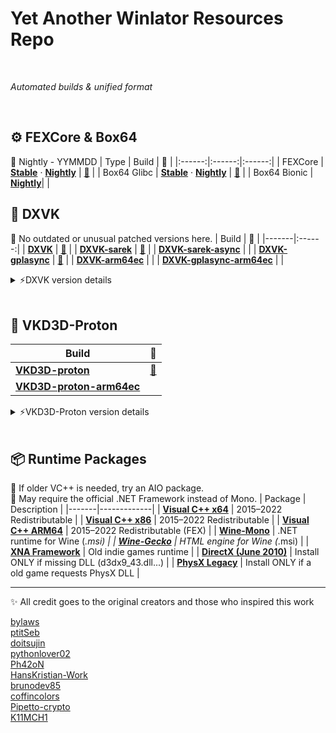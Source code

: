 # Yet Another Winlator Resources Repo
<br>

_Automated builds & unified format_

<br>


## ⚙️ FEXCore & Box64
📌 Nightly - YYMMDD
| Type | Build | 📜 |
|:------:|:------:|:------:|
| FEXCore | [**Stable**](https://github.com/Arihany/Winlator-Resources/releases/tag/FEX-STABLE) · [**Nightly**](https://github.com/Arihany/Winlator-Resources/releases/tag/FEX-NIGHTLY) | <a href="https://github.com/FEX-Emu/FEX">🔗</a> |
| Box64 Glibc | [**Stable**](https://github.com/Arihany/Winlator-Resources/releases/tag/BOX64-STABLE) · [**Nightly**](https://github.com/Arihany/Winlator-Resources/releases/tag/BOX64-NIGHTLY) | <a href="https://github.com/ptitSeb/box64">🔗</a> |
| Box64 Bionic | [**Nightly**](https://github.com/Arihany/Winlator-Resources/releases/tag/BOX64-BIONIC-NIGHTLY)| |
<br>

## 🧩 DXVK
📌 No outdated or unusual patched versions here.
| Build | 📜 |
|-------|:------:|
| [**DXVK**](https://github.com/Arihany/Winlator-Resources/releases/tag/DXVK) |  <a href="https://github.com/doitsujin/dxvk">🔗</a> |
| [**DXVK-sarek**](https://github.com/Arihany/Winlator-Resources/releases/tag/DXVK-SAREK) |  <a href="https://github.com/pythonlover02/DXVK-Sarek">🔗</a> |
| [**DXVK-sarek-async**](https://github.com/Arihany/Winlator-Resources/releases/tag/DXVK-SAREK-ASYNC) |   |
| [**DXVK-gplasync**](https://github.com/Arihany/Winlator-Resources/releases/tag/DXVK-GPLASYNC) |  <a href="https://gitlab.com/Ph42oN/dxvk-gplasync">🔗</a> |
| [**DXVK-arm64ec**](https://github.com/Arihany/Winlator-Resources/releases/tag/DXVK-ARM64EC) |   |
| [**DXVK-gplasync-arm64ec**](https://github.com/Arihany/Winlator-Resources/releases/tag/DXVK-GPLASYNC-ARM64EC) |   |

<details>
  <summary>⚡DXVK version details</summary>

  
| Type       | Description                                                   |
|:------:|---------------------------------------------------------------|
| **sarek**    | Provides backports for old GPUs that don’t support Vulkan 1.3 |
| **gplasync** | Rendering frames before shader compilation = less stutter |
| **arm64ec**  | Performance boost for 64-bit games (only with FEX)   |

Try order: Sarek → 2.3.1-x ~ 2.4.1-x → (Glitches = Up, freezes = Down or use vanilla DXVK)
</details>
<br>

## 🌌 VKD3D-Proton
| Build | 📜 |
|-------|:------:|
| [**VKD3D-proton**](https://github.com/Arihany/Winlator-Resources/releases/tag/VKD3D-PROTON) |  <a href="https://github.com/HansKristian-Work/vkd3d-proton">🔗</a> |
| [**VKD3D-proton-arm64ec**](https://github.com/Arihany/Winlator-Resources/releases/tag/VKD3D-PROTON-ARM64EC) |   |

<details>
  <summary>⚡VKD3D-Proton version details</summary>

  
| Type       | Description                                                   |
|:------:|---------------------------------------------------------------|
| **arm64ec**  | Performance boost for 64-bit games (only with FEX)   |

</details>
<br>

## 📦 Runtime Packages
📌 If older VC++ is needed, try an AIO package. <br>
📌 May require the official .NET Framework instead of Mono.
| Package | Description |
|-------|-------------|
| [**Visual C++ x64**](https://aka.ms/vs/17/release/vc_redist.x64.exe) | 2015–2022 Redistributable |
| [**Visual C++ x86**](https://aka.ms/vs/17/release/vc_redist.x86.exe) | 2015–2022 Redistributable |
| [**Visual C++ ARM64**](https://aka.ms/vs/17/release/vc_redist.arm64.exe) | 2015–2022 Redistributable (FEX) |
| [**Wine-Mono**](https://github.com/wine-mono/wine-mono/releases) | .NET runtime for Wine (*.msi) |
| [**Wine-Gecko**](https://dl.winehq.org/wine/wine-gecko/) | HTML engine for Wine (*.msi) |
| [**XNA Framework**](https://download.microsoft.com/download/a/c/2/ac2c903b-e6e8-42c2-9fd7-bebac362a930/xnafx40_redist.msi) | Old indie games runtime |
| [**DirectX (June 2010)**](https://download.microsoft.com/download/8/4/a/84a35bf1-dafe-4ae8-82af-ad2ae20b6b14/directx_Jun2010_redist.exe) | Install ONLY if missing DLL (d3dx9_43.dll...) |
| [**PhysX Legacy**](https://www.nvidia.com/content/DriverDownload-March2009/confirmation.php?url=/Windows/9.13.0604/PhysX-9.13.0604-SystemSoftware-Legacy.msi&lang=us&type=Other) | Install ONLY if a old game requests PhysX DLL |
<br>


---
✨ All credit goes to the original creators and those who inspired this work <br>

[bylaws](https://github.com/bylaws)<br>
[ptitSeb](https://github.com/ptitSeb)  
[doitsujin](https://github.com/doitsujin)  
[pythonlover02](https://github.com/pythonlover02)  
[Ph42oN](https://gitlab.com/Ph42oN)  
[HansKristian-Work](https://github.com/HansKristian-Work)  
[brunodev85](https://github.com/brunodev85)  
[coffincolors](https://github.com/coffincolors)  
[Pipetto-crypto](https://github.com/Pipetto-crypto)  
[K11MCH1](https://github.com/K11MCH1)

